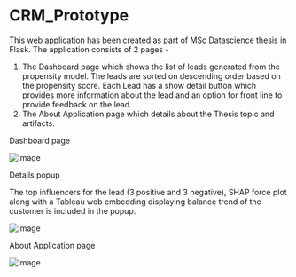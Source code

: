 # CRM_Prototype

This web application has been created as part of MSc Datascience thesis in Flask. 
The application consists of 2 pages - 
1. The Dashboard page which shows the list of leads generated from the propensity model. The leads are sorted on descending order based on the propensity score. Each Lead has a show detail button which provides more information about the lead and an option for front line to provide feedback on the lead.
2. The About Application page which details about the Thesis topic and artifacts.

Dashboard page

![image](https://user-images.githubusercontent.com/95563854/194727608-be841c9d-8322-495b-b074-8b7e61689b3a.png)

Details popup

The top influencers for the lead (3 positive and 3 negative), SHAP force plot along with a Tableau web embedding displaying balance trend of the customer is included in the popup.

![image](https://user-images.githubusercontent.com/95563854/194727656-845e3339-254a-4402-9d59-2ecf316ac598.png)


About Application page

![image](https://user-images.githubusercontent.com/95563854/194727675-82e1aea6-4129-4845-bcc1-a9419aae4e0a.png)
